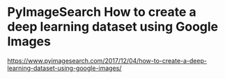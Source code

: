 # PyImageSearch How to create a deep learning dataset using Google Images

https://www.pyimagesearch.com/2017/12/04/how-to-create-a-deep-learning-dataset-using-google-images/



